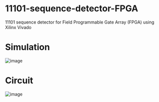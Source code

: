 # 11101-sequence-detector-FPGA
11101 sequence detector for Field Programmable Gate Array (FPGA) using Xilinx Vivado

# Simulation
![image](https://user-images.githubusercontent.com/81603864/223960679-16c5d309-6dc3-4d5c-a24a-86fa58133ed1.png)

# Circuit
![image](https://user-images.githubusercontent.com/81603864/223960751-704d5a93-6da3-4f2b-b488-0a42820e5b54.png)

